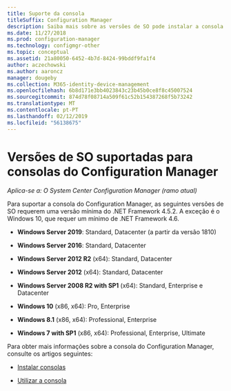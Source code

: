 ```yaml
---
title: Suporte da consola
titleSuffix: Configuration Manager
description: Saiba mais sobre as versões de SO pode instalar a consola do Configuration Manager.
ms.date: 11/27/2018
ms.prod: configuration-manager
ms.technology: configmgr-other
ms.topic: conceptual
ms.assetid: 21a80050-6452-4b7d-8424-99bddf9fa1f4
author: aczechowski
ms.author: aaroncz
manager: dougeby
ms.collection: M365-identity-device-management
ms.openlocfilehash: 6b8d171e3bb4023843c23b45b0ce8f8c45007524
ms.sourcegitcommit: 874d78f08714a509f61c52b154387268f5b73242
ms.translationtype: MT
ms.contentlocale: pt-PT
ms.lasthandoff: 02/12/2019
ms.locfileid: "56138675"
---
```

# <a name="supported-os-versions-for-configuration-manager-consoles"></a>Versões de SO suportadas para consolas do Configuration Manager

*Aplica-se a: O System Center Configuration Manager (ramo atual)*


Para suportar a consola do Configuration Manager, as seguintes versões de SO requerem uma versão mínima do .NET Framework 4.5.2. A exceção é o Windows 10, que requer um mínimo de .NET Framework 4.6.  

- **Windows Server 2019**: Standard, Datacenter (a partir da versão 1810)  

-   **Windows Server 2016**: Standard, Datacenter  

-   **Windows Server 2012 R2** (x64): Standard, Datacenter  

-   **Windows Server 2012** (x64): Standard, Datacenter  

-   **Windows Server 2008 R2 with SP1** (x64): Standard, Enterprise e Datacenter  

-   **Windows 10** (x86, x64): Pro, Enterprise  

-   **Windows 8.1** (x86, x64): Professional, Enterprise  

-   **Windows 7 with SP1** (x86, x64): Professional, Enterprise, Ultimate  


Para obter mais informações sobre a consola do Configuration Manager, consulte os artigos seguintes:

- [Instalar consolas](/sccm/core/servers/deploy/install/install-consoles)  

- [Utilizar a consola](/sccm/core/servers/manage/admin-console)  

